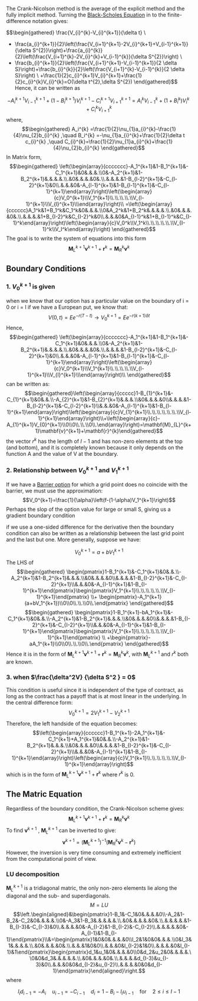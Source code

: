 The Crank-Nicolson method is the average of the explicit method and the fully implicit method. Turning the [Black-Scholes Equation](Black-Scholes%20Equation.md) in to the finite-difference notation gives: 

$$\begin{gathered}
\frac{V_{i}^{k}-V_{i}^{k+1}}{\delta t} \\
+ \frac{a_{i}^{k+1}}{2}\left(\frac{V_{i+1}^{k+1}-2V_{i}^{k+1}+V_{i-1}^{k+1}}{\delta S^{2}}\right)+\frac{a_{i}^{k}}{2}\left(\frac{V_{i+1}^{k}-2V_{i}^{k}+V_{i-1}^{k}}{\delta S^{2}}\right) \\
+ \frac{b_{i}^{k+1}}{2}\left(\frac{V_{i+1}^{k+1}-V_{i-1}^{k+1}}{2 \delta S}\right)+\frac{b_{i}^{k}}{2}\left(\frac{V_{i+1}^{k}-V_{i-1}^{k}}{2 \delta S}\right) \\
+\frac{1}{2}c_{i}^{k+1}V_{i}^{k+1}+\frac{1}{2}c_{i}^{k}V_{i}^{k}=O(\delta t^{2},\delta S^{2})
\end{gathered}$$
Hence, it can be written as 

$$-A_i^{k+1}V_{i-1}^{k+1}+(1-B_i^{k+1})V_i^{k+1}-C_i^{k+1}V_{i+1}^{k+1}=A_i^kV_{i-1}^k+(1+B_i^k)V_i^k+C_i^kV_{i+1}^k$$
where, 
$$\begin{gathered}
A_i^{k} =\frac{1}{2}\nu_{1}a_{i}^{k}-\frac{1}{4}\nu_{2}b_{i}^{k} ,\quad
B_i^{k} =-\nu_{1}a_{i}^{k}+\frac{1}{2}\delta t c_{i}^{k} ,\quad
C_{i}^{k}=\frac{1}{2}\nu_{1}a_{i}^{k}+\frac{1}{4}\nu_{2}b_{i}^{k} 
\end{gathered}$$
In Matrix form, 
$$\begin{gathered}
\left(\begin{array}{ccccccc}-A_1^{k+1}&1-B_1^{k+1}&-C_1^{k+1}&0&.&.&.\\0&-A_2^{k+1}&1-B_2^{k+1}&.&.&.&.\\.&0&.&.&.&0&.\\.&.&.&.&1-B_{l-2}^{k+1}&-C_{l-2}^{k+1}&0\\.&.&.&0&-A_{l-1}^{k+1}&1-B_{l-1}^{k+1}&-C_{l-1}^{k+1}\end{array}\right)\left(\begin{array}{c}V_0^{k+1}\\V_1^{k+1}\\.\\.\\.\\.\\V_{l-1}^{k+1}\\V_{l}^{k+1}\\\end{array}\right)\\
=\left(\begin{array}{cccccc}A_1^k&1+B_1^k&C_1^k&0&.&.&.\\0&A_2^k&1+B_2^k&.&.&.&.\\.&0&.&.&.&0&.\\.&.&.&.&1+B_{I-2}^k&C_{I-2}^k&0\\.&.&.&0&A_{I-1}^k&1+B_{I-1}^k&C_{I-1}^k\end{array}\right)\left(\begin{array}{c}V_0^k\\V_1^k\\.\\.\\.\\.\\.\\V_{I-1}^k\\V_I^k\end{array}\right)
\end{gathered}$$
The goal is to write the system of equations into this form 
$$\mathbf{M}_{L}^{k+1}\mathbf{v}^{k+1}+\mathbf{r}^{k} = \mathbf{M}_{R}^{k}\mathbf{v}^{k}$$

## Boundary Conditions 
### 1. $V^{k+1}_{0}$ is given 
when we know that our option has a particular value on the boundary of i = 0 or i = I
if we have a European put, we know that:
$$V(0, t) = E e^{-r(T-t)}  \to V^{k+1}_{0} = E e^{-r(k + 1)\delta t}$$
Hence, 
$$\begin{gathered}
\left(\begin{array}{ccccccc}-A_1^{k+1}&1-B_1^{k+1}&-C_1^{k+1}&0&.&.&.\\0&-A_2^{k+1}&1-B_2^{k+1}&.&.&.&.\\.&0&.&.&.&0&.\\.&.&.&.&1-B_{l-2}^{k+1}&-C_{l-2}^{k+1}&0\\.&.&.&0&-A_{l-1}^{k+1}&1-B_{l-1}^{k+1}&-C_{l-1}^{k+1}\end{array}\right)\left(\begin{array}{c}V_0^{k+1}\\V_1^{k+1}\\.\\.\\.\\.\\V_{l-1}^{k+1}\\V_{l}^{k+1}\\\end{array}\right)\\
\end{gathered}$$
can be written as:
$$\begin{gathered}\left(\begin{array}{ccccc}1-B_{1}^{k+1}&-C_{1}^{k+1}&0&.&.\\-A_{2}^{k+1}&1-B_{2}^{k+1}&.&.&.\\&0&.&.&.&0\\&.&.&.&1-B_{l-2}^{k+1}&-C_{l-2}^{k+1}\\&.&.&0&-A_{l-1}^{k+1}&1-B_{l-1}^{k+1}\end{array}\right)\left(\begin{array}{c}V_{1}^{k+1}\\.\\.\\.\\.\\.\\.\\V_{l-1}^{k+1}\end{array}\right)\\+\left(\begin{array}{c}-A_{1}^{k+1}V_{0}^{k+1}\\0\\0\\.\\.\\0\\.\end{array}\right)=\mathbf{M}_{L}^{k+1}\mathbf{v}^{k+1}+\mathbf{r}^{k}\end{gathered}$$
the vector $r^{k}$ has the length of $I -1$ and has non-zero elements at the top (and bottom), and it is completely known because it only depends on the function A and the value of V at the boundary.

### 2. Relationship between $V^{k+1}_{0}$ and $V^{k+1}_{1}$
If we have a [Barrier option](Barrier%20option.md) for which a grid point does no coincide with the barrier, we must use the approximation: 
$$V_0^{k+1}=\frac{1}{\alpha}\left(f-(1-\alpha)V_1^{k+1}\right)$$
Perhaps the slop of the option value for large or small S, giving us a gradient boundary condition

if we use a one-sided difference for the derivative then the boundary condition can also be written as a relationship between the last grid point and the last but one. More generally, suppose we have: 

$$V_0^{k+1}=a+ bV_1^{k+1}$$
The LHS of 
$$\begin{gathered}
\begin{pmatrix}1-B_1^{k+1}&-C_1^{k+1}&0&.&.\\-A_2^{k+1}&1-B_2^{k+1}&.&.&.\\&0&.&.&.&0\\&.&.&.&1-B_{I-2}^{k+1}&-C_{I-2}^{k+1}\\&.&.&0&-A_{I-1}^{k+1}&1-B_{I-1}^{k+1}\end{pmatrix}\begin{pmatrix}V_1^{k+1}\\.\\.\\.\\.\\.\\V_{I-1}^{k+1}\end{pmatrix} \\+ \begin{pmatrix}-A_1^{k+1}(a+bV_1^{k+1})\\0\\0\\.\\.\\0\\.\end{pmatrix}
\end{gathered}$$
$$\begin{gathered}
\begin{pmatrix}1-B_1^{k+1}-bA_1^{k+1}&-C_1^{k+1}&0&.&.\\-A_2^{k+1}&1-B_2^{k+1}&.&.&.\\&0&.&.&.&0\\&.&.&.&1-B_{I-2}^{k+1}&-C_{I-2}^{k+1}\\&.&.&0&-A_{I-1}^{k+1}&1-B_{I-1}^{k+1}\end{pmatrix}\begin{pmatrix}V_1^{k+1}\\.\\.\\.\\.\\.\\V_{I-1}^{k+1}\end{pmatrix} \\ +\begin{pmatrix}-aA_1^{k+1}\\0\\0\\.\\.\\0\\.\end{pmatrix}
\end{gathered}$$
Hence it is in the form of $\mathbf{M}_{L}^{k+1}\mathbf{v}^{k+1}+\mathbf{r}^{k} = \mathbf{M}_{R}^{k}\mathbf{v}^{k}$, with $\mathbf{M}_{L}^{k+1}$ and $r^k$ both are known.

### 3. when $\frac{\delta^2V} {\delta S^2 } = 0$
This condition is useful since it is independent of the type of contract, as long as the contract has a payoff that is at most linear in the underlying. In the central difference form: 
$$V_0^{k+1}=2V_1^{k+1}-V_2^{k+1}$$
Therefore, the left handside of the equation becomes: 
$$\left(\begin{array}{cccccc}1-B_1^{k+1}-2A_1^{k+1}&-C_1^{k+1}+A_1^{k+1}&0&.&.\\-A_2^{k+1}&1-B_2^{k+1}&.&.&.\\&0&.&.&.&0\\&.&.&.&1-B_{I-2}^{k+1}&-C_{I-2}^{k+1}\\&.&.&0&-A_{I-1}^{k+1}&1-B_{I-1}^{k+1}\end{array}\right)\left(\begin{array}{c}V_1^{k+1}\\.\\.\\.\\.\\.\\V_{I-1}^{k+1}\end{array}\right)$$
which is in the form of $\mathbf{M}_{L}^{k+1}\mathbf{v}^{k+1}+\mathbf{r}^{k}$ where $r^k$ is 0.


## The Matric Equation
Regardless of the boundary condition, the Crank-Nicolson scheme gives: 
$$\mathbf{M}_{L}^{k+1}\mathbf{v}^{k+1}+\mathbf{r}^{k} = \mathbf{M}_{R}^{k}\mathbf{v}^{k}$$
To find $\mathbf{v}^{k+1}$ , $\mathbf{M}_{L}^{k+1}$ can be inverted to give: 
$$\mathbf{v}^{k+1}=\left(\mathbf{M}_L^{k+1}\right)^{-1}\left(\mathbf{M}_R^k\mathbf{v}^k-\mathbf{r}^k\right)$$
However, the inversion is very time consuming and extremely inefficient from the computational point of view. 
### LU decomposition
$\mathbf{M}_{L}^{k+1}$ is a tridiagonal matric, the only non-zero elements lie along the diagonal and the sub- and superdiagonals. 
$$M = LU $$
$$\left.\begin{aligned}&\begin{pmatrix}1-B_1&-C_1&0&.&.&.&0\\-A_2&1-B_2&-C_2&0&.&.&.&.\\0&-A_3&1-B_3&.&.&.&.&.\\.&0&.&.&.&.&0&.\\.&.&.&.&.&1-B_{I-3}&-C_{I-3}&0\\.&.&.&.&0&-A_{I-2}&1-B_{I-2}&-C_{I-2}\\.&.&.&.&.&0&-A_{I-1}&1-B_{I-1}\end{pmatrix}\\&=\begin{pmatrix}1&0&0&.&.&.&0\\l_2&1&0&0&.&.&.\\0&l_3&1&.&.&.&.\\.&0&.&.&.&0&.\\.&.&.&1&0&0\\.&.&.&0&l_{I-2}&1&0\\.&.&.&.&0&l_{I-1}&1\end{pmatrix}\begin{pmatrix}d_1&u_1&0&.&.&.&0\\0&d_2&u_2&0&.&.&.&.\\0&0&d_3&.&.&.&.&.\\.&0&.&.&.&0&.\\.&.&.&.&d_{I-3}&u_{I-3}&0\\.&.&.&0&0&d_{I-2}&u_{I-2}\\.&.&.&.&0&0&d_{I-1}\end{pmatrix}\end{aligned}\right.$$
where 

$$l_id_{i-1}=-A_i\quad u_{i-1}=-C_{i-1}\quad d_i=1-B_i-l_iu_{i-1}\quad\mathrm{for}\quad2\leq i\leq I-1$$
